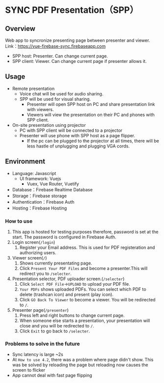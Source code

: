 # SYNC PDF Presentation（SPP）

## Overview
Web app to syncronize presenting page between presenter and viewer.   
Link：https://vue-firebase-sync.firebaseapp.com

- SPP host: Presenter. Can change current page.
- SPP client: Viewer. Can change current page if presenter allows it.

## Usage
- Remote presentation   
  - Voice chat will be used for audio sharing.
  - SPP will be used for visual sharing.
    - Presenter will open SPP host on PC and share presentation link with viewers.
    - Viewers will view the presentation on their PC and phones with SPP client.
- On-site presentation using projector 
  - PC with SPP client will be connected to a projector
  - Presenter will use phone with SPP host as a page flipper. 
    - If the pc can be plugged to the projector at all times, there will be less hastle of unplugging and plugging VGA cords. 

## Environment
- Language: Javascript
  - UI framework: Vuejs
    - Vuex, Vue Router, Vuetify
- Database：Firebase Realtime Database
- Storage：Firebase storage
- Authentication：Firebase Auth
- Hosting：Firebase Hosting

### How to use
1. This app is hosted for testing purposes therefore, password is set at the start. The password is configured in Firebase Auth.
2. Login screen(```/login```)
   1. Register your Email address. This is used for PDF registeration and authorizing users.
3. Viewer screen(```/```)
   1. Shows currently presentating page.
   2. Click `Present Your PDF Files` and become a presenter.This will redirect you to ```/selecter```.
4. Presentation selector, PDF uploader screen.(```/selecter```)
   1. Click `Select PDF File`->`UPLOAD` to upload your PDF file.
   2. `Your PDFs` shows uploaded PDFs. You can select which PDF to delete (trashcan icon) and present (play icon).
   3. Click `GO Back To Viewer` to become a viewer. You will be redirected to ```/```.
5. Presenter page(```/presenter```)
   1. Press left and right buttons to change current page.
   2. When someone else starts a presentation, your presentation will close and you will be redirected to ```/```.
   3. Click `Exit` to go back to ```/selecter```.

### Problems to solve in the future
- Sync latency is large ~2s
- At `How to use 4.2`, there was a problem where page didn't show. This was be solved by reloading the page but reloading now causes the screen to flicker
- App cannot deal with fast page flipping
